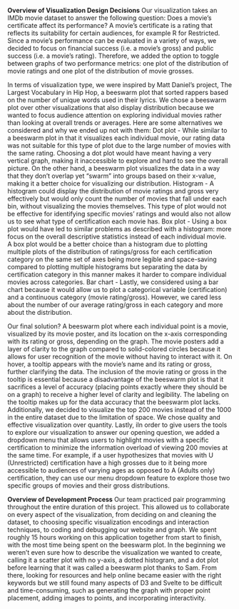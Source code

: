 **Overview of Visualization Design Decisions**
Our visualization takes an IMDb movie dataset to answer the following question: Does a movie’s certificate affect its performance? A movie’s certificate is a rating that reflects its suitability for certain audiences, for example R for Restricted. Since a movie’s performance can be evaluated in a variety of ways, we decided to focus on financial success (i.e. a movie’s gross) and public success (i.e. a movie’s rating). Therefore, we added the option to toggle between graphs of two performance metrics: one plot of the distribution of movie ratings and one plot of the distribution of movie grosses. 

In terms of visualization type, we were inspired by Matt Daniel’s project, The Largest Vocabulary in Hip Hop, a beeswarm plot that sorted rappers based on the number of unique words used in their lyrics. We chose a beeswarm plot over other visualizations that also display distribution because we wanted to focus audience attention on exploring individual movies rather than looking at overall trends or averages. Here are some alternatives we considered and why we ended up not with them:
Dot plot - While similar to a beeswarm plot in that it visualizes each individual movie, our rating data was not suitable for this type of plot due to the large number of movies with the same rating. Choosing a dot plot would have meant having a very vertical graph, making it inaccessible to explore and hard to see the overall picture. On the other hand, a beeswarm plot visualizes the data in a way that they don’t overlap yet “swarm” into groups based on their x-value, making it a better choice for visualizing our distribution.
Histogram - A histogram could display the distribution of movie ratings and gross very effectively but would only count the number of movies that fall under each bin, without visualizing the movies themselves. This type of plot would not be effective for identifying specific movies’ ratings and would also not allow us to see what type of certification each movie has.
Box plot - Using a box plot would have led to similar problems as described with a histogram: more focus on the overall descriptive statistics instead of each individual movie. A box plot would be a better choice than a histogram due to plotting multiple plots of the distribution of ratings/gross for each certification category on the same set of axes being more legible and space-saving compared to plotting multiple histograms but separating the data by certification category in this manner makes it harder to compare individual movies across categories.
Bar chart - Lastly, we considered using a bar chart because it would allow us to plot a categorical variable (certification) and a continuous category (movie rating/gross). However, we cared less about the number of our average rating/gross in each category and more about the distribution.

Our final solution? A beeswarm plot where each individual point is a movie, visualized by its movie poster, and its location on the x-axis corresponding with its rating or gross, depending on the graph. The movie posters add a layer of clarity to the graph compared to solid-colored circles because it allows for user recognition of the movie without having to interact with it. On hover, a tooltip appears with the movie’s name and its rating or gross, further clarifying the data. The inclusion of the movie rating or gross in the tooltip is essential because a disadvantage of the beeswarm plot is that it sacrifices a level of accuracy (placing points exactly where they should be on a graph) to receive a higher level of clarity and legibility. The labeling on the tooltip makes up for the data accuracy that the beeswarm plot lacks. Additionally, we decided to visualize the top 200 movies instead of the 1000 in the entire dataset due to the limitation of space. We chose quality and effective visualization over quantity. Lastly, iIn order to give users the tools to explore our visualization to answer our opening question, we added a dropdown menu that allows users to highlight movies with a specific certification to minimize the information overload of viewing 200 movies at the same time. For example, if a user hypothesizes that movies with U (Unrestricted) certification have a high grosses due to it being more accessible to audiences of varying ages as opposed to A (Adults only) certification, they can use our menu dropdown feature to explore those two specific groups of movies and their gross distributions.

**Overview of Development Process**
Our team practiced pair programming throughout the entire duration of this project. This allowed us to collaborate on every aspect of the visualization, from deciding on and cleaning the dataset, to choosing specific visualization encodings and interaction techniques, to coding and debugging our website and graph. We spent roughly 15 hours working on this application together from start to finish, with the most time being spent on the beeswarm plot. In the beginning we weren’t even sure how to describe the visualization we wanted to create, calling it a scatter plot with no y-axis, a dotted histogram, and a dot plot before learning that it was called a beeswarm plot thanks to Sam. From there, looking for resources and help online became easier with the right keywords but we still found many aspects of D3 and Svelte to be difficult and time-consuming, such as generating the graph with proper point placement, adding images to points, and incorporating interactivity.
